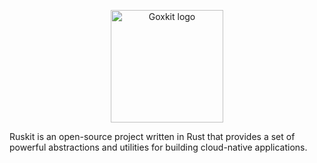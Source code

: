 <p align="center">
  <a href="https://github.com/goxkit">
    <img src="https://avatars.githubusercontent.com/u/210357198?s=400&u=70a10325b3fdc8aa4736857f8c6e1086657b0f4e&v=4" alt="Goxkit logo" height="180">
  </a>
</p>

<p align="center">

Ruskit is an open-source project written in Rust that provides a set of powerful abstractions and utilities for building cloud-native applications. 
